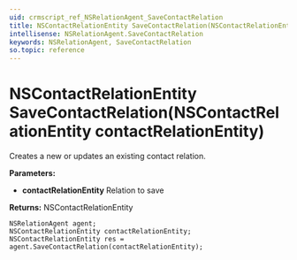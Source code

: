 ```yaml
---
uid: crmscript_ref_NSRelationAgent_SaveContactRelation
title: NSContactRelationEntity SaveContactRelation(NSContactRelationEntity contactRelationEntity)
intellisense: NSRelationAgent.SaveContactRelation
keywords: NSRelationAgent, SaveContactRelation
so.topic: reference
---
```


# NSContactRelationEntity SaveContactRelation(NSContactRelationEntity contactRelationEntity)

Creates a new or updates an existing contact relation.

**Parameters:**
 - **contactRelationEntity** Relation to save

**Returns:** NSContactRelationEntity

```crmscript
NSRelationAgent agent;
NSContactRelationEntity contactRelationEntity;
NSContactRelationEntity res = agent.SaveContactRelation(contactRelationEntity);
```


